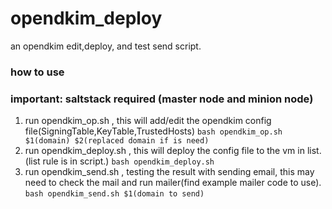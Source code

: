 # opendkim_deploy
 an opendkim edit,deploy, and test send script.
### how to use
### important: saltstack required (master node and minion node)
1. run opendkim_op.sh , this will add/edit the opendkim config file(SigningTable,KeyTable,TrustedHosts)
``` bash opendkim_op.sh $1(domain) $2(replaced domain if is need) ```
2. run opendkim_deploy.sh , this will deploy the config file to the vm in list.(list rule is in script.)
``` bash opendkim_deploy.sh  ```
3. run opendkim_send.sh , testing the result with sending email, this may need to check the mail and run mailer(find example mailer code to use).
``` bash opendkim_send.sh $1(domain to send) ```


